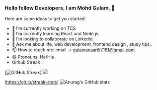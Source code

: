 ### Hello fellow Developers, I am Mohd Gulam. 👋



Here are some ideas to get you started:

- 🔭 I’m currently working on TCS
- 🌱 I’m currently learning React and Node.js
- 👯 I’m looking to collaborate on Linkedin.
- 💬 Ask me about life, web development, frontend design , study tips..
- 📫 How to reach me: email -> gulamansari57181@gmail.com
- 😄 Pronouns: He/His
- Github Streak :



[![GitHub Streak](https://github-readme-streak-stats.herokuapp.com/?user=gulamansari57181&theme=dark)]
![](https://leetcard.jacoblin.cool/gulam_57?theme=light,unicorn)

(https://git.io/streak-stats) ![Anurag's GitHub stats](https://github-readme-stats.vercel.app/api?username=gulamansari57181&show_icons=true&theme=merko)











